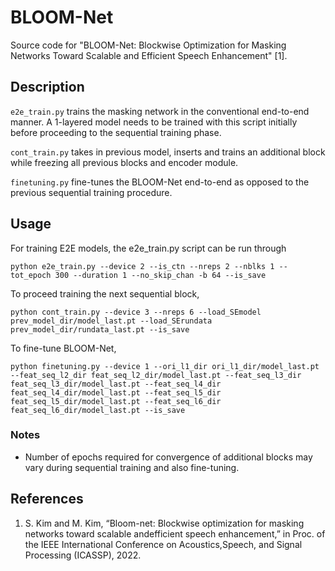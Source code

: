 # BLOOM-Net
Source code for "BLOOM-Net: Blockwise Optimization for Masking Networks Toward Scalable and Efficient Speech Enhancement" [1].

## Description

```e2e_train.py``` trains the masking network in the conventional end-to-end manner. A 1-layered model needs to be trained with this script initially before proceeding to the sequential training phase. 

```cont_train.py``` takes in previous model, inserts and trains an additional block while freezing all previous blocks and encoder module.

```finetuning.py``` fine-tunes the BLOOM-Net end-to-end as opposed to the previous sequential training procedure.

## Usage
For training E2E models, the e2e_train.py script can be run through

```python e2e_train.py --device 2 --is_ctn --nreps 2 --nblks 1 --tot_epoch 300 --duration 1 --no_skip_chan -b 64 --is_save```

To proceed training the next sequential block, 

```python cont_train.py --device 3 --nreps 6 --load_SEmodel prev_model_dir/model_last.pt --load_SErundata prev_model_dir/rundata_last.pt --is_save```

To fine-tune BLOOM-Net,

```python finetuning.py --device 1 --ori_l1_dir ori_l1_dir/model_last.pt --feat_seq_l2_dir feat_seq_l2_dir/model_last.pt --feat_seq_l3_dir feat_seq_l3_dir/model_last.pt --feat_seq_l4_dir feat_seq_l4_dir/model_last.pt --feat_seq_l5_dir feat_seq_l5_dir/model_last.pt --feat_seq_l6_dir feat_seq_l6_dir/model_last.pt --is_save``` 

### Notes
- Number of epochs required for convergence of additional blocks may vary during sequential training and also fine-tuning. 

## References
1. S. Kim and M. Kim, “Bloom-net: Blockwise optimization for masking networks toward scalable andefficient speech enhancement,” in Proc. of the IEEE International Conference on Acoustics,Speech, and Signal Processing (ICASSP), 2022.
